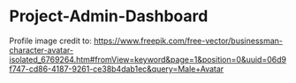 # Project-Admin-Dashboard
Profile image credit to: https://www.freepik.com/free-vector/businessman-character-avatar-isolated_6769264.htm#fromView=keyword&page=1&position=0&uuid=06d9f747-cd86-4187-9261-ce38b4dab1ec&query=Male+Avatar